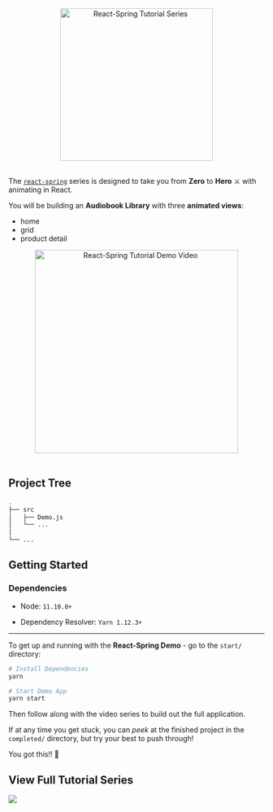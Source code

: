<div style="text-align:center;">
  <img src="https://i.imgur.com/pdaLB8w.jpg" alt="React-Spring Tutorial Series" style="height:300px;"/>
  <br>
  <br>
</div>

The [`react-spring`](https://www.react-spring.io/) series is designed to take you from **Zero** to **Hero** ⚔️ with animating in React.

You will be building an **Audiobook Library** with three **animated views**:

- home
- grid
- product detail

<div style="text-align:center;">
  <img src="React-Spring_Demo.gif" alt="React-Spring Tutorial Demo Video" style="height:400px;"/>
  <br>
  <br>
</div>

## **Project Tree**

```bash
.
├── src
│   ├── Demo.js
│   └── ...
│
└── ...
```

## **Getting Started**

### Dependencies

- Node: `11.10.0+`

- Dependency Resolver: `Yarn 1.12.3+`

---

To get up and running with the **React-Spring Demo** - go to the `start/` directory:

```bash
# Install Dependencies
yarn

# Start Demo App
yarn start
```

Then follow along with the video series to build out the full application.

If at any time you get stuck, you can _peek_ at the finished project in the `completed/` directory, but try your best to push through!

You got this!! 💖

## **View Full Tutorial Series**

[<img src="https://www.youtube.com/yts/img/favicon_32-vflOogEID.png">](https://youtu.be/TBD)
